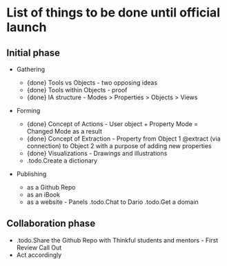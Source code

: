 # List of things to be done until official launch #

## Initial phase ##

*	Gathering
	*	{done} Tools vs Objects - two opposing ideas
	*	{done} Tools within Objects - proof
	*	{done} IA structure - Modes > Properties > Objects > Views

*	Forming
	*	{done} Concept of Actions - User object + Property Mode = Changed Mode as a result 
	*	{done} Concept of Extraction - Property from Object 1 @extract (via connection) to Object 2 with a purpose of adding new properties
	*	{done} Visualizations - Drawings and illustrations
	*	.todo.Create a dictionary

*	Publishing
	*	as a Github Repo
	*	as an iBook
	*	as a website - Panels .todo.Chat to Dario .todo.Get a domain

## Collaboration phase ##

*	.todo.Share the Github Repo with Thinkful students and mentors - First Review Call Out
*	Act accordingly